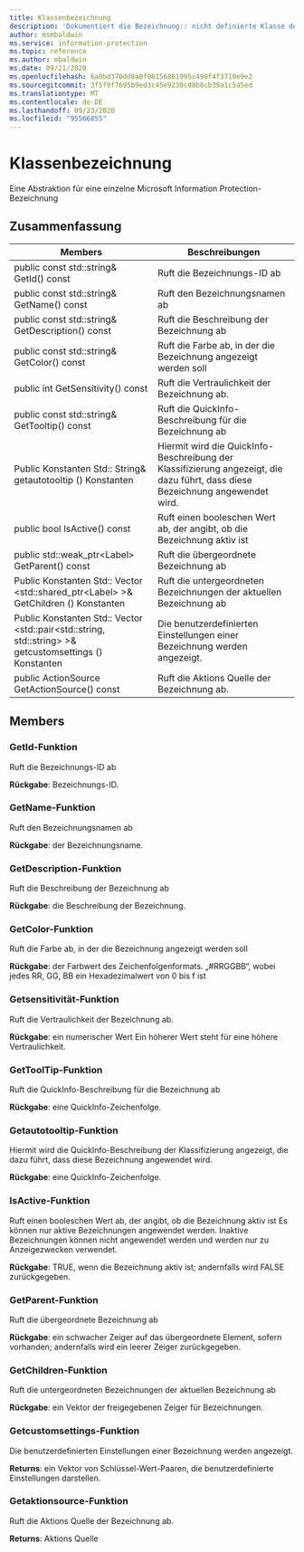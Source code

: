 ```yaml
---
title: Klassenbezeichnung
description: 'Dokumentiert die Bezeichnung:: nicht definierte Klasse des Microsoft Information Protection (MIP) SDK.'
author: msmbaldwin
ms.service: information-protection
ms.topic: reference
ms.author: mbaldwin
ms.date: 09/21/2020
ms.openlocfilehash: 6a0bd370dd8a0f08156861995c498f4f3710e9e2
ms.sourcegitcommit: 3f5f9f7695b9ed3c45e9230cd8b8cb39a1c5a5ed
ms.translationtype: MT
ms.contentlocale: de-DE
ms.lasthandoff: 09/23/2020
ms.locfileid: "95566855"
---
```

# <a name="class-label"></a>Klassenbezeichnung 
Eine Abstraktion für eine einzelne Microsoft Information Protection-Bezeichnung
  
## <a name="summary"></a>Zusammenfassung
 Members                        | Beschreibungen                                
--------------------------------|---------------------------------------------
public const std::string& GetId() const  |  Ruft die Bezeichnungs-ID ab
public const std::string& GetName() const  |  Ruft den Bezeichnungsnamen ab
public const std::string& GetDescription() const  |  Ruft die Beschreibung der Bezeichnung ab
public const std::string& GetColor() const  |  Ruft die Farbe ab, in der die Bezeichnung angezeigt werden soll
public int GetSensitivity() const  |  Ruft die Vertraulichkeit der Bezeichnung ab.
public const std::string& GetTooltip() const  |  Ruft die QuickInfo-Beschreibung für die Bezeichnung ab
Public Konstanten Std:: String& getautotooltip () Konstanten  |  Hiermit wird die QuickInfo-Beschreibung der Klassifizierung angezeigt, die dazu führt, dass diese Bezeichnung angewendet wird.
public bool IsActive() const  |  Ruft einen booleschen Wert ab, der angibt, ob die Bezeichnung aktiv ist
public std::weak_ptr\<Label\> GetParent() const  |  Ruft die übergeordnete Bezeichnung ab
Public Konstanten Std:: Vector \<std::shared_ptr\<Label\> \>& GetChildren () Konstanten  |  Ruft die untergeordneten Bezeichnungen der aktuellen Bezeichnung ab
Public Konstanten Std:: Vector \<std::pair\<std::string, std::string\> \>& getcustomsettings () Konstanten  |  Die benutzerdefinierten Einstellungen einer Bezeichnung werden angezeigt.
public ActionSource GetActionSource() const  |  Ruft die Aktions Quelle der Bezeichnung ab.
  
## <a name="members"></a>Members
  
### <a name="getid-function"></a>GetId-Funktion
Ruft die Bezeichnungs-ID ab

  
**Rückgabe**: Bezeichnungs-ID.
  
### <a name="getname-function"></a>GetName-Funktion
Ruft den Bezeichnungsnamen ab

  
**Rückgabe**: der Bezeichnungsname.
  
### <a name="getdescription-function"></a>GetDescription-Funktion
Ruft die Beschreibung der Bezeichnung ab

  
**Rückgabe**: die Beschreibung der Bezeichnung.
  
### <a name="getcolor-function"></a>GetColor-Funktion
Ruft die Farbe ab, in der die Bezeichnung angezeigt werden soll

  
**Rückgabe**: der Farbwert des Zeichenfolgenformats. „#RRGGBB“, wobei jedes RR, GG, BB ein Hexadezimalwert von 0 bis f ist
  
### <a name="getsensitivity-function"></a>Getsensitivität-Funktion
Ruft die Vertraulichkeit der Bezeichnung ab.

  
**Rückgabe**: ein numerischer Wert Ein höherer Wert steht für eine höhere Vertraulichkeit.
  
### <a name="gettooltip-function"></a>GetToolTip-Funktion
Ruft die QuickInfo-Beschreibung für die Bezeichnung ab

  
**Rückgabe**: eine QuickInfo-Zeichenfolge.
  
### <a name="getautotooltip-function"></a>Getautotooltip-Funktion
Hiermit wird die QuickInfo-Beschreibung der Klassifizierung angezeigt, die dazu führt, dass diese Bezeichnung angewendet wird.

  
**Rückgabe**: eine QuickInfo-Zeichenfolge.
  
### <a name="isactive-function"></a>IsActive-Funktion
Ruft einen booleschen Wert ab, der angibt, ob die Bezeichnung aktiv ist
Es können nur aktive Bezeichnungen angewendet werden. Inaktive Bezeichnungen können nicht angewendet werden und werden nur zu Anzeigezwecken verwendet. 

  
**Rückgabe**: TRUE, wenn die Bezeichnung aktiv ist; andernfalls wird FALSE zurückgegeben.
  
### <a name="getparent-function"></a>GetParent-Funktion
Ruft die übergeordnete Bezeichnung ab

  
**Rückgabe**: ein schwacher Zeiger auf das übergeordnete Element, sofern vorhanden; andernfalls wird ein leerer Zeiger zurückgegeben.
  
### <a name="getchildren-function"></a>GetChildren-Funktion
Ruft die untergeordneten Bezeichnungen der aktuellen Bezeichnung ab

  
**Rückgabe**: ein Vektor der freigegebenen Zeiger für Bezeichnungen.
  
### <a name="getcustomsettings-function"></a>Getcustomsettings-Funktion
Die benutzerdefinierten Einstellungen einer Bezeichnung werden angezeigt.

  
**Returns**: ein Vektor von Schlüssel-Wert-Paaren, die benutzerdefinierte Einstellungen darstellen.
  
### <a name="getactionsource-function"></a>Getaktionsource-Funktion
Ruft die Aktions Quelle der Bezeichnung ab.

  
**Returns**: Aktions Quelle